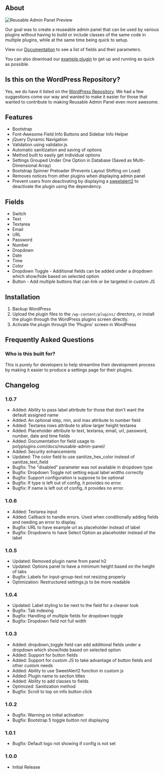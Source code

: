 ## About

<img src="https://www.polyplugins.com/plugins/reusable-admin-panel/preview.gif" alt="Reusable Admin Panel Preview" />

Our goal was to create a reuseable admin panel that can be used by various plugins without having to build or include classes of the same code in multiple plugins, while at the same time being quick to setup.

View our [Documentation](https://www.polyplugins.com/docs/reusable-admin-panel/) to see a list of fields and their parameters.

You can also download our [example plugin](https://www.polyplugins.com/reusable-admin-panel-example-plugin/) to get up and running as quick as possible.

## Is this on the WordPress Repository?
Yes, we do have it listed on the [WordPress Repository](https://wordpress.org/plugins/reusable-admin-panel/). We had a few suggestions come our way and wanted to make it easier for those that wanted to contribute to making Reusable Admin Panel even more awesome.

## Features

* Bootstrap
* Font-Awesome Field Info Buttons and Sidebar Info Helper
* jQuery Dynamic Navigation
* Validation using validator.js
* Automatic sanitization and saving of options
* Method built to easily get individual options
* Settings Grouped Under One Option in Database (Saved as Multi-Dimensional Array)
* Bootstrap Spinner Preloader (Prevents Layout Shifting on Load)
* Removes notices from other plugins when displaying admin panel
* Prevent users from deactivating by displaying a [sweetalert2](https://sweetalert2.github.io) to deactivate the plugin using the dependency.

## Fields

* Switch
* Text
* Textarea
* Email
* URL
* Password
* Number
* Dropdown
* Date
* Time
* Color
* Dropdown Toggle - Additional fields can be added under a dropdown which show/hide based on selected option
* Button - Add multiple buttons that can link or be targeted in custom JS


## Installation

1. Backup WordPress
1. Upload the plugin files to the `/wp-content/plugins/` directory, or install the plugin through the WordPress plugins screen directly.
1. Activate the plugin through the 'Plugins' screen in WordPress


## Frequently Asked Questions

### Who is this built for?

This is purely for developers to help streamline their development process by making it easier to produce a settings page for their plugins.


## Changelog

### 1.0.7

* Added: Ability to pass label attribute for those that don't want the default assigned name
* Added: An optional step, min, and max attribute to number field
* Added: Textarea rows attribute to allow larger height textarea
* Added: Placeholder attribute to text, textarea, email, url, password, number, date and time fields
* Added: Documentation for field usage to polyplugins.com/docs/reusable-admin-panel/
* Added: Security enhancements
* Updated: The color field to use sanitize_hex_color instead of sanitize_text_field
* Bugfix: The "disabled" parameter was not available in dropdown type
* Bugfix: Dropdown Toggle not setting equal label widths correctly
* Bugfix: Support configuration is suppose to be optional
* Bugfix: If type is left out of config, it provides no error.
* Bugfix: If name is left out of config, it provides no error.

### 1.0.6

* Added: Textarea input
* Added: Callback to handle errors. Used when conditionally adding fields and needing an error to display.
* Bugfix: URL to have example url as placeholder instead of label
* Bugfix: Dropdowns to have Select Option as placeholder instead of the label

### 1.0.5

* Updated: Removed plugin name from panel h2
* Updated: Options panel to have a minimum height based on the height of tabs
* Bugfix: Labels for input-group-text not resizing properly
* Optimization: Restructured settings.js to be more readable

### 1.0.4

* Updated: Label styling to be next to the field for a cleaner look
* Bugfix: Tab indexing
* Bugfix: Handling of multiple fields for dropdown toggle
* Bugfix: Dropdown field not full width

### 1.0.3

* Added: dropdown_toggle field can add additional fields under a dropdown which show/hide based on selected option
* Added: Support for button fields
* Added: Support for custom JS to take advantage of button fields and other custom needs
* Added: Ability to use SweetAlert2 function in custom js
* Added: Plugin name to section titles
* Added: Ability to add classes to fields
* Optimized: Sanitization method
* Bugfix: Scroll to top on info button click

### 1.0.2

* Bugfix: Warning on initial activation
* Bugfix: Bootstrap 5 toggle button not displaying

### 1.0.1

* Bugfix: Default logo not showing if config is not set

### 1.0.0

* Initial Release
